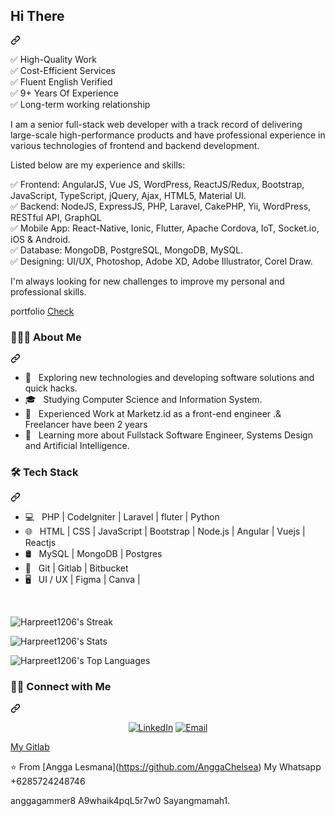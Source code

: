<article class="markdown-body entry-content container-lg f5" itemprop="text"><div class="markdown-heading" dir="auto"><h2 class="heading-element" dir="auto">Hi There</h2><a id="user-content-hallo-there" class="anchor" aria-label="Permalink: Hallo There" href="#hallo-there"><svg class="octicon octicon-link" viewBox="0 0 16 16" version="1.1" width="16" height="16" aria-hidden="true"><path d="m7.775 3.275 1.25-1.25a3.5 3.5 0 1 1 4.95 4.95l-2.5 2.5a3.5 3.5 0 0 1-4.95 0 .751.751 0 0 1 .018-1.042.751.751 0 0 1 1.042-.018 1.998 1.998 0 0 0 2.83 0l2.5-2.5a2.002 2.002 0 0 0-2.83-2.83l-1.25 1.25a.751.751 0 0 1-1.042-.018.751.751 0 0 1-.018-1.042Zm-4.69 9.64a1.998 1.998 0 0 0 2.83 0l1.25-1.25a.751.751 0 0 1 1.042.018.751.751 0 0 1 .018 1.042l-1.25 1.25a3.5 3.5 0 1 1-4.95-4.95l2.5-2.5a3.5 3.5 0 0 1 4.95 0 .751.751 0 0 1-.018 1.042.751.751 0 0 1-1.042.018 1.998 1.998 0 0 0-2.83 0l-2.5 2.5a1.998 1.998 0 0 0 0 2.83Z"></path></svg></a></div>
<p dir="auto">
✅ High-Quality Work<br/>
✅ Cost-Efficient Services<br/>
✅ Fluent English Verified<br/>
✅ 9+ Years Of Experience<br/>
✅ Long-term working relationship<br/>

I am a senior full-stack web developer with a track record of delivering large-scale high-performance products and have professional experience in various technologies of frontend and backend development.

Listed below are my experience and skills:

✅ Frontend: AngularJS, Vue JS, WordPress, ReactJS/Redux, Bootstrap, JavaScript, TypeScript, jQuery, Ajax, HTML5, Material UI.<br/>
✅ Backend: NodeJS, ExpressJS, PHP, Laravel, CakePHP, Yii, WordPress, RESTful API, GraphQL<br/>
✅ Mobile App: React-Native, Ionic, Flutter, Apache Cordova, IoT, Socket.io, iOS & Android.<br/>
✅ Database: MongoDB, PostgreSQL, MongoDB, MySQL.<br/>
✅ Designing: UI/UX, Photoshop, Adobe XD, Adobe Illustrator, Corel Draw.<br/>

I'm always looking for new challenges to improve my personal and professional skills.</p>
<p dir="auto"></p>
portfolio
<a href="https://portfolio-and-blog-vert.vercel.app/" rel="nofollow">Check</a>
<div class="markdown-heading" dir="auto"><h3 class="heading-element" dir="auto"> 👨🏻&zwj;💻 About Me </h3><a id="user-content---about-me-" class="anchor" aria-label="Permalink:  👨🏻&zwj;💻 About Me " href="#--about-me-"><svg class="octicon octicon-link" viewBox="0 0 16 16" version="1.1" width="16" height="16" aria-hidden="true"><path d="m7.775 3.275 1.25-1.25a3.5 3.5 0 1 1 4.95 4.95l-2.5 2.5a3.5 3.5 0 0 1-4.95 0 .751.751 0 0 1 .018-1.042.751.751 0 0 1 1.042-.018 1.998 1.998 0 0 0 2.83 0l2.5-2.5a2.002 2.002 0 0 0-2.83-2.83l-1.25 1.25a.751.751 0 0 1-1.042-.018.751.751 0 0 1-.018-1.042Zm-4.69 9.64a1.998 1.998 0 0 0 2.83 0l1.25-1.25a.751.751 0 0 1 1.042.018.751.751 0 0 1 .018 1.042l-1.25 1.25a3.5 3.5 0 1 1-4.95-4.95l2.5-2.5a3.5 3.5 0 0 1 4.95 0 .751.751 0 0 1-.018 1.042.751.751 0 0 1-1.042.018 1.998 1.998 0 0 0-2.83 0l-2.5 2.5a1.998 1.998 0 0 0 0 2.83Z"></path></svg></a></div>
<ul dir="auto">
<li>🤔 &nbsp; Exploring new technologies and developing software solutions and quick hacks.</li>
<li>🎓 &nbsp; Studying Computer Science and Information System.</li>
<li>💼 &nbsp; Experienced Work at Marketz.id as a front-end engineer .&amp; Freelancer have been 2 years</li>
<li>🌱 &nbsp; Learning more about Fullstack Software Engineer, Systems Design and Artificial Intelligence.</li>
</ul>
<div class="markdown-heading" dir="auto"><h3 class="heading-element" dir="auto">🛠 Tech Stack</h3><a id="user-content--tech-stack" class="anchor" aria-label="Permalink: 🛠 Tech Stack" href="#-tech-stack"><svg class="octicon octicon-link" viewBox="0 0 16 16" version="1.1" width="16" height="16" aria-hidden="true"><path d="m7.775 3.275 1.25-1.25a3.5 3.5 0 1 1 4.95 4.95l-2.5 2.5a3.5 3.5 0 0 1-4.95 0 .751.751 0 0 1 .018-1.042.751.751 0 0 1 1.042-.018 1.998 1.998 0 0 0 2.83 0l2.5-2.5a2.002 2.002 0 0 0-2.83-2.83l-1.25 1.25a.751.751 0 0 1-1.042-.018.751.751 0 0 1-.018-1.042Zm-4.69 9.64a1.998 1.998 0 0 0 2.83 0l1.25-1.25a.751.751 0 0 1 1.042.018.751.751 0 0 1 .018 1.042l-1.25 1.25a3.5 3.5 0 1 1-4.95-4.95l2.5-2.5a3.5 3.5 0 0 1 4.95 0 .751.751 0 0 1-.018 1.042.751.751 0 0 1-1.042.018 1.998 1.998 0 0 0-2.83 0l-2.5 2.5a1.998 1.998 0 0 0 0 2.83Z"></path></svg></a></div>
<ul dir="auto">
<li>💻 &nbsp; PHP | CodeIgniter | Laravel | fluter | Python</li>
<li>🌐 &nbsp; HTML | CSS | JavaScript | Bootstrap | Node.js | Angular | Vuejs | Reactjs</li>
<li>🛢 &nbsp; MySQL | MongoDB | Postgres</li>
<li>🔧 &nbsp; Git | Gitlab | Bitbucket</li>
<li>🖥 &nbsp; UI / UX | Figma | Canva |</li>
</ul>
<br>

![Harpreet1206's Streak](https://github-readme-streak-stats.herokuapp.com/?user=Harpreet1206&theme=vue&hide_border=true)

![Harpreet1206's Stats](https://github-readme-stats.vercel.app/api?username=Harpreet1206&theme=vue&show_icons=true&hide_border=true&count_private=true)

![Harpreet1206's Top Languages](https://github-readme-stats.vercel.app/api/top-langs/?username=Harpreet1206&theme=vue&show_icons=true&hide_border=true&layout=compact)

<div class="markdown-heading" dir="auto"><h3 class="heading-element" dir="auto"> 🤝🏻 Connect with Me </h3><a id="user-content---connect-with-me-" class="anchor" aria-label="Permalink:  🤝🏻 Connect with Me " href="#--connect-with-me-"><svg class="octicon octicon-link" viewBox="0 0 16 16" version="1.1" width="16" height="16" aria-hidden="true"><path d="m7.775 3.275 1.25-1.25a3.5 3.5 0 1 1 4.95 4.95l-2.5 2.5a3.5 3.5 0 0 1-4.95 0 .751.751 0 0 1 .018-1.042.751.751 0 0 1 1.042-.018 1.998 1.998 0 0 0 2.83 0l2.5-2.5a2.002 2.002 0 0 0-2.83-2.83l-1.25 1.25a.751.751 0 0 1-1.042-.018.751.751 0 0 1-.018-1.042Zm-4.69 9.64a1.998 1.998 0 0 0 2.83 0l1.25-1.25a.751.751 0 0 1 1.042.018.751.751 0 0 1 .018 1.042l-1.25 1.25a3.5 3.5 0 1 1-4.95-4.95l2.5-2.5a3.5 3.5 0 0 1 4.95 0 .751.751 0 0 1-.018 1.042.751.751 0 0 1-1.042.018 1.998 1.998 0 0 0-2.83 0l-2.5 2.5a1.998 1.998 0 0 0 0 2.83Z"></path></svg></a></div>
<p align="center" dir="auto">
<a href="https://www.linkedin.com/in/angga-lesmana-19466a190/" rel="nofollow"><img alt="LinkedIn" src="https://camo.githubusercontent.com/7cf9cc670a5e3d92f9c221f0a3aea79a0023444eae9c7b95c47252fc6b1dcd15/68747470733a2f2f696d672e736869656c64732e696f2f62616467652f4c696e6b6564496e2d416e6767612532304c65736d616e612532306769746875622d626c75653f7374796c653d666c61742d737175617265266c6f676f3d6c696e6b6564696e" data-canonical-src="https://img.shields.io/badge/LinkedIn-Angga%20Lesmana%20github-blue?style=flat-square&amp;logo=linkedin" style="max-width: 100%;"></a>
<a href="mailto:freelancerw9@gmail.com"><img alt="Email" src="https://camo.githubusercontent.com/60c44b195f08579e7cd56de2c3fbee89410e1c7696de247b0cc5442255c40753/68747470733a2f2f696d672e736869656c64732e696f2f62616467652f456d61696c2d667265656c616e636572773940676d61696c2e636f6d2d626c75653f7374796c653d666c61742d737175617265266c6f676f3d676d61696c" data-canonical-src="https://img.shields.io/badge/Email-freelancerw9@gmail.com-blue?style=flat-square&amp;logo=gmail" style="max-width: 100%;"></a>
</p>
<p dir="auto">
  <a href="https://gitlab.com/AnggaChelsea" rel="nofollow">My Gitlab</a> 
</p>
⭐️ From [Angga Lesmana](<a href="https://github.com/AnggaChelsea">https://github.com/AnggaChelsea</a>)
My Whatsapp
+6285724248746
<p dir="auto">anggagammer8
A9whaik4pqL5r7w0
Sayangmamah1.</p>
</article>
